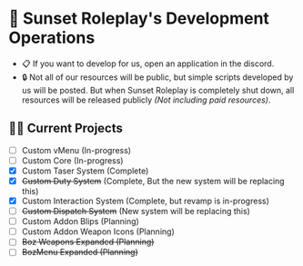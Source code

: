 # 🌆 Sunset Roleplay's Development Operations
- 📋&nbsp;If you want to develop for us, open an application in the discord.
- 🔒&nbsp;Not all of our resources will be public, but simple scripts developed by us will be posted. But when Sunset Roleplay is completely shut down, all resources will be released publicly *(Not including paid resources)*.
## 👷‍♂️ Current Projects
- [ ] Custom vMenu (In-progress)
- [ ] Custom Core (In-progress)
- [x] Custom Taser System (Complete)
- [x] ~~Custom Duty System~~ (Complete, But the new system will be replacing this)
- [x] Custom Interaction System (Complete, but revamp is in-progress)
- [ ] ~~Custom Dispatch System~~ (New system will be replacing this)
- [ ] Custom Addon Blips (Planning)
- [ ] Custom Addon Weapon Icons (Planning)
- [ ] ~~Boz Weapons Expanded (Planning)~~
- [ ] ~~BozMenu Expanded (Planning)~~
